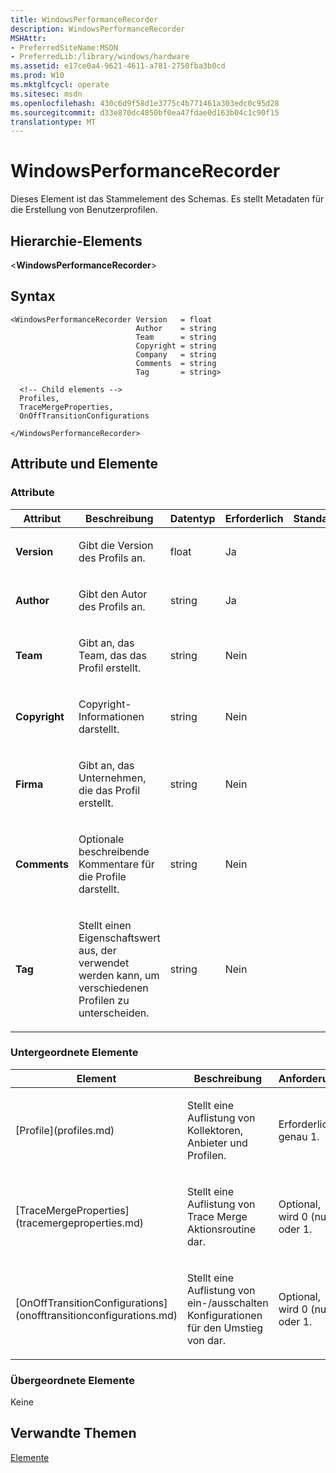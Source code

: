```yaml
---
title: WindowsPerformanceRecorder
description: WindowsPerformanceRecorder
MSHAttr:
- PreferredSiteName:MSDN
- PreferredLib:/library/windows/hardware
ms.assetid: e17ce0a4-9621-4611-a781-2750fba3b0cd
ms.prod: W10
ms.mktglfcycl: operate
ms.sitesec: msdn
ms.openlocfilehash: 430c6d9f58d1e3775c4b771461a303edc0c95d28
ms.sourcegitcommit: d33e870dc4850bf0ea47fdae0d163b04c1c90f15
translationtype: MT
---
```

# <a name="windowsperformancerecorder"></a>WindowsPerformanceRecorder


Dieses Element ist das Stammelement des Schemas. Es stellt Metadaten für die Erstellung von Benutzerprofilen.

## <a name="element-hierarchy"></a>Hierarchie-Elements


&lt;**WindowsPerformanceRecorder**&gt;

## <a name="syntax"></a>Syntax


``` syntax
<WindowsPerformanceRecorder Version   = float
                            Author    = string
                            Team      = string
                            Copyright = string
                            Company   = string
                            Comments  = string
                            Tag       = string>

  <!-- Child elements -->
  Profiles,
  TraceMergeProperties,
  OnOffTransitionConfigurations

</WindowsPerformanceRecorder>
```

## <a name="attributes-and-elements"></a>Attribute und Elemente


### <a name="attributes"></a>Attribute

<table>
<colgroup>
<col width="20%" />
<col width="20%" />
<col width="20%" />
<col width="20%" />
<col width="20%" />
</colgroup>
<thead>
<tr class="header">
<th>Attribut</th>
<th>Beschreibung</th>
<th>Datentyp</th>
<th>Erforderlich</th>
<th>Standard</th>
</tr>
</thead>
<tbody>
<tr class="odd">
<td><p><strong>Version</strong></p></td>
<td><p>Gibt die Version des Profils an.</p></td>
<td><p>float</p></td>
<td><p>Ja</p></td>
<td><p></p></td>
</tr>
<tr class="even">
<td><p><strong>Author</strong></p></td>
<td><p>Gibt den Autor des Profils an.</p></td>
<td><p>string</p></td>
<td><p>Ja</p></td>
<td><p></p></td>
</tr>
<tr class="odd">
<td><p><strong>Team</strong></p></td>
<td><p>Gibt an, das Team, das das Profil erstellt.</p></td>
<td><p>string</p></td>
<td><p>Nein</p></td>
<td><p></p></td>
</tr>
<tr class="even">
<td><p><strong>Copyright</strong></p></td>
<td><p>Copyright-Informationen darstellt.</p></td>
<td><p>string</p></td>
<td><p>Nein</p></td>
<td><p></p></td>
</tr>
<tr class="odd">
<td><p><strong>Firma</strong></p></td>
<td><p>Gibt an, das Unternehmen, die das Profil erstellt.</p></td>
<td><p>string</p></td>
<td><p>Nein</p></td>
<td><p></p></td>
</tr>
<tr class="even">
<td><p><strong>Comments</strong></p></td>
<td><p>Optionale beschreibende Kommentare für die Profile darstellt.</p></td>
<td><p>string</p></td>
<td><p>Nein</p></td>
<td><p></p></td>
</tr>
<tr class="odd">
<td><p><strong>Tag</strong></p></td>
<td><p>Stellt einen Eigenschaftswert aus, der verwendet werden kann, um verschiedenen Profilen zu unterscheiden.</p></td>
<td><p>string</p></td>
<td><p>Nein</p></td>
<td><p></p></td>
</tr>
</tbody>
</table>

 

### <a name="child-elements"></a>Untergeordnete Elemente

<table>
<colgroup>
<col width="33%" />
<col width="33%" />
<col width="33%" />
</colgroup>
<thead>
<tr class="header">
<th>Element</th>
<th>Beschreibung</th>
<th>Anforderung</th>
</tr>
</thead>
<tbody>
<tr class="odd">
<td><p>[Profile](profiles.md)</p></td>
<td><p>Stellt eine Auflistung von Kollektoren, Anbieter und Profilen.</p></td>
<td><p>Erforderlich, genau 1.</p></td>
</tr>
<tr class="even">
<td><p>[TraceMergeProperties](tracemergeproperties.md)</p></td>
<td><p>Stellt eine Auflistung von Trace Merge Aktionsroutine dar.</p></td>
<td><p>Optional, wird 0 (null) oder 1.</p></td>
</tr>
<tr class="odd">
<td><p>[OnOffTransitionConfigurations](onofftransitionconfigurations.md)</p></td>
<td><p>Stellt eine Auflistung von ein-/ausschalten Konfigurationen für den Umstieg von dar.</p></td>
<td><p>Optional, wird 0 (null) oder 1.</p></td>
</tr>
</tbody>
</table>

 

### <a name="parent-elements"></a>Übergeordnete Elemente

Keine

## <a name="related-topics"></a>Verwandte Themen


[Elemente](elements.md)

 

 







